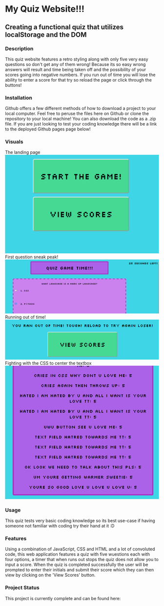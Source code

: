 # My Quiz Website!!!
## Creating a functional quiz that utilizes localStorage and the DOM
### Description
This quiz website features a retro styling along with only five very easy questions so don't get any of them wrong! Because its so easy wrong answers will result and time being taken off and the possibility of your scores going into negative numbers. If you run out of time you will lose the ability to enter a score for that try so reload the page or click through the buttons! 
### Installation
Github offers a few different methods of how to download a project to your local computer. Feel free to peruse the files here on Github or clone the repository to your local machine! You can also download the code as a .zip file. If you are just looking to test your coding knowledge there will be a link to the deployed Github pages page below!
### Visuals
The landing page
![The landing page for the quiz website. It features a start game button and below a view scores button.](./images/gameStart.png)
First question sneak peak!
![The first question with two answers of four visible. There is a timer ticking down in the upper right corner.](./images/firstQ-sneakpeak.png)
Running out of time!
![This features the message that displays if you run out of time before completing the quiz.](./images/outOfTime.png)
Fighting with the CSS to center the textbox
![This image features several different scores with rather descriptive names expressing the coder's emotional state during the process of getting an element to center on the page correctly](./images/cssBeloved.png)
### Usage
This quiz tests very basic coding knowledge so its best use-case if having someone not familiar with coding try their hand at it :D
### Features
Using a combination of JavaScript, CSS and HTML and a lot of convoluted code, this web application features a quiz with five wuestions each with four options, a timer that when runs out stops the quiz does not allow you to input a score. When the quiz is completed successfully the user will be prompted to enter their initials and submit their score which they can then view by clicking on the 'View Scores' button. 
### Project Status
This project is currently complete and can be found here:
